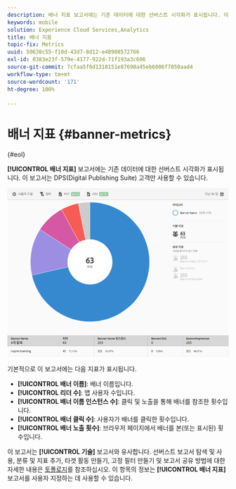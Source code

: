 ```yaml
---
description: 배너 지표 보고서에는 기존 데이터에 대한 선버스트 시각화가 표시됩니다. 이 보고서는 DPS(Digital Publishing Suite) 고객만 사용할 수 있습니다.
keywords: mobile
solution: Experience Cloud Services,Analytics
title: 배너 지표
topic-fix: Metrics
uuid: 50638c55-f10d-43d7-8d12-e48908572766
exl-id: 0383e23f-579e-4177-922d-71f193a3c606
source-git-commit: 7cfaa5f6d1318151e87698a45eb6006f7850aad4
workflow-type: tm+mt
source-wordcount: '171'
ht-degree: 100%

---
```


# 배너 지표 {#banner-metrics}

{#eol}

**[!UICONTROL 배너 지표]** 보고서에는 기존 데이터에 대한 선버스트 시각화가 표시됩니다. 이 보고서는 DPS(Digital Publishing Suite) 고객만 사용할 수 있습니다.

![](assets/dps_banner_name.png)

기본적으로 이 보고서에는 다음 지표가 표시됩니다.

* **[!UICONTROL 배너 이름]**: 배너 이름입니다.
* **[!UICONTROL 리더 수]**: 앱 사용자 수입니다.
* **[!UICONTROL 배너 이름 인스턴스 수]**: 클릭 및 노출을 통해 배너를 참조한 횟수입니다.
* **[!UICONTROL 배너 클릭 수]**: 사용자가 배너를 클릭한 횟수입니다.
* **[!UICONTROL 배너 노출 횟수]**: 브라우저 페이지에서 배너를 본(또는 표시된) 횟수입니다.

이 보고서는 **[!UICONTROL 기술]** 보고서와 유사합니다. 선버스트 보고서 탐색 및 사용, 분류 및 지표 추가, 타겟 활동 만들기, 고정 필터 만들기 및 보고서 공유 방법에 대한 자세한 내용은 [토폴로지](/help/using/usage/reports-technology.md)를 참조하십시오. 이 항목의 정보는 **[!UICONTROL 배너 지표]** 보고서를 사용자 지정하는 데 사용할 수 있습니다.
